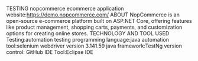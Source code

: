 TESTING nopcommerce ecommerce application
website:https://demo.nopcommerce.com/
ABOUT
NopCommerce is an open-source e-commerce platform built on ASP.NET Core, offering features like product management, shopping carts, payments, and customization options for creating online stores.
TECHNOLOGY AND TOOL USED
Testing:automation testing
programming language:java
automation tool:selenium webdriver version 3.141.59
java framework:TestNg
version control: GitHub
IDE Tool:Eclipse IDE

